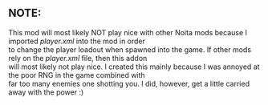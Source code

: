 ## NOTE:  

This mod will most likely NOT play nice with other Noita mods because I imported *player.xml* into the mod in order  
to change the player loadout when spawned into the game.  If other mods rely on the *player.xml* file, then this addon  
will most likely not play nice.  I created this mainly because I was annoyed at the poor RNG in the game combined with  
far too many enemies one shotting you.  I did, however, get a little carried away with the power :)